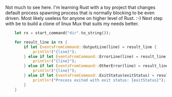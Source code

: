 Not much to see here. I'm learning Rust with a toy project that changes default process spawning process that is normally blocking to be even driven. Most likely useless for anyone on higher level of Rust. :-)
Next step with be to build a clone of linux Mux that suits my needs better.

```Rust
    let rx = start_command("dir".to_string());

    for result_line in rx {
        if let EventsFromCommand::OutputLine(line) = result_line {
            println!("{line}");
        } else if let EventsFromCommand::ErrorLine(line) = result_line {
            println!("{line}");
        } else if let EventsFromCommand::OtherError(line) = result_line {
            println!("{line}");
        } else if let EventsFromCommand::ExitStatus(exitStatus) = result_line {
            println!("Process exited with exit status: {exitStatus}");
        }
    }
```

